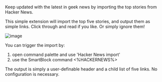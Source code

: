 Keep updated with the latest in geek news by importing the top stories from Hacker News.

This simple extension will import the top five stories, and output them as simple links. Click through and read if you like. Or simply ignore them!

![image](https://user-images.githubusercontent.com/6857790/201063240-82b56601-a8c4-4736-8b77-27cde5ebc714.png)

You can trigger the import by:
1. open command palette and use 'Hacker News import'
2. use the SmartBlock command <%HACKERNEWS%>

The output is simply a user-definable header and a child list of five links. No configuration is necessary.
